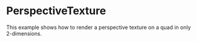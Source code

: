 # PerspectiveTexture
This example shows how to render a perspective texture on a quad in only 2-dimensions.
